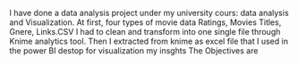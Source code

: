 I have done a data analysis project under my university cours: data analysis and Visualization. 
At first, four types of movie data Ratings, Movies Titles, Gnere, Links.CSV I had to clean and transform into one single file through Knime analytics tool. 
Then I extracted from knime as excel file that I used in the power BI destop for visualization my insghts
The Objectives are
